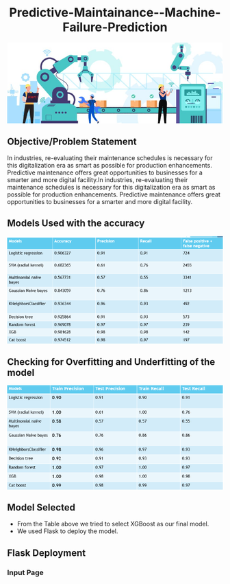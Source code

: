 # <center> Predictive-Maintainance--Machine-Failure-Prediction

<img align="center" alt="hospitalbed"  width="700" src="https://github.com/TanujaKanekar/Predictive-Maintainence/blob/main/img.jpg">

## Objective/Problem Statement
   <p>In industries, re-evaluating their maintenance schedules is necessary for this digitalization era as smart as possible for production enhancements. Predictive maintenance offers great opportunities to businesses for a smarter and more digital facility.In industries, re-evaluating their maintenance schedules is necessary for this digitalization era as smart as possible for production enhancements. Predictive maintenance offers great opportunities to businesses for a smarter and more digital facility.</p>

## Models Used with the accuracy

<img align="center" alt="hospitalbed"  width="700" src="https://github.com/TanujaKanekar/Predictive-Maintainence/blob/main/img1.png">

## Checking for Overfitting and Underfitting of the model

<img align="center" alt="hospitalbed"  width="700" src="https://github.com/TanujaKanekar/Predictive-Maintainence/blob/main/img2.png">
   
## Model Selected
   - From the Table above we tried to select XGBoost as our final model.
   - We used Flask to deploy the model.
   
## Flask Deployment 
### Input Page


